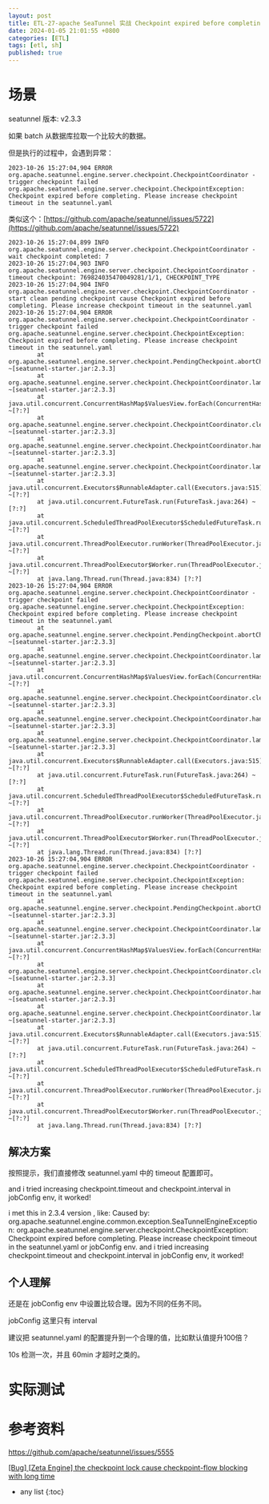 ```yaml
---
layout: post
title: ETL-27-apache SeaTunnel 实战 Checkpoint expired before completing. Please increase checkpoint timeout in the seatunnel.yaml
date: 2024-01-05 21:01:55 +0800
categories: [ETL]
tags: [etl, sh]
published: true
---
```


# 场景

seatunnel 版本: v2.3.3

如果 batch 从数据库拉取一个比较大的数据。

但是执行的过程中，会遇到异常：

```
2023-10-26 15:27:04,904 ERROR org.apache.seatunnel.engine.server.checkpoint.CheckpointCoordinator - trigger checkpoint failed
org.apache.seatunnel.engine.server.checkpoint.CheckpointException: Checkpoint expired before completing. Please increase checkpoint timeout in the seatunnel.yaml
```


类似这个：[https://github.com/apache/seatunnel/issues/5722](https://github.com/apache/seatunnel/issues/5722)

```
2023-10-26 15:27:04,899 INFO  org.apache.seatunnel.engine.server.checkpoint.CheckpointCoordinator - wait checkpoint completed: 7
2023-10-26 15:27:04,903 INFO  org.apache.seatunnel.engine.server.checkpoint.CheckpointCoordinator - timeout checkpoint: 769824035470049281/1/1, CHECKPOINT_TYPE
2023-10-26 15:27:04,904 INFO  org.apache.seatunnel.engine.server.checkpoint.CheckpointCoordinator - start clean pending checkpoint cause Checkpoint expired before completing. Please increase checkpoint timeout in the seatunnel.yaml
2023-10-26 15:27:04,904 ERROR org.apache.seatunnel.engine.server.checkpoint.CheckpointCoordinator - trigger checkpoint failed
org.apache.seatunnel.engine.server.checkpoint.CheckpointException: Checkpoint expired before completing. Please increase checkpoint timeout in the seatunnel.yaml
        at org.apache.seatunnel.engine.server.checkpoint.PendingCheckpoint.abortCheckpoint(PendingCheckpoint.java:172) ~[seatunnel-starter.jar:2.3.3]
        at org.apache.seatunnel.engine.server.checkpoint.CheckpointCoordinator.lambda$cleanPendingCheckpoint$19(CheckpointCoordinator.java:645) ~[seatunnel-starter.jar:2.3.3]
        at java.util.concurrent.ConcurrentHashMap$ValuesView.forEach(ConcurrentHashMap.java:4770) ~[?:?]
        at org.apache.seatunnel.engine.server.checkpoint.CheckpointCoordinator.cleanPendingCheckpoint(CheckpointCoordinator.java:643) ~[seatunnel-starter.jar:2.3.3]
        at org.apache.seatunnel.engine.server.checkpoint.CheckpointCoordinator.handleCoordinatorError(CheckpointCoordinator.java:261) ~[seatunnel-starter.jar:2.3.3]
        at org.apache.seatunnel.engine.server.checkpoint.CheckpointCoordinator.lambda$null$9(CheckpointCoordinator.java:532) ~[seatunnel-starter.jar:2.3.3]
        at java.util.concurrent.Executors$RunnableAdapter.call(Executors.java:515) ~[?:?]
        at java.util.concurrent.FutureTask.run(FutureTask.java:264) ~[?:?]
        at java.util.concurrent.ScheduledThreadPoolExecutor$ScheduledFutureTask.run(ScheduledThreadPoolExecutor.java:304) ~[?:?]
        at java.util.concurrent.ThreadPoolExecutor.runWorker(ThreadPoolExecutor.java:1128) ~[?:?]
        at java.util.concurrent.ThreadPoolExecutor$Worker.run(ThreadPoolExecutor.java:628) ~[?:?]
        at java.lang.Thread.run(Thread.java:834) [?:?]
2023-10-26 15:27:04,904 ERROR org.apache.seatunnel.engine.server.checkpoint.CheckpointCoordinator - trigger checkpoint failed
org.apache.seatunnel.engine.server.checkpoint.CheckpointException: Checkpoint expired before completing. Please increase checkpoint timeout in the seatunnel.yaml
        at org.apache.seatunnel.engine.server.checkpoint.PendingCheckpoint.abortCheckpoint(PendingCheckpoint.java:172) ~[seatunnel-starter.jar:2.3.3]
        at org.apache.seatunnel.engine.server.checkpoint.CheckpointCoordinator.lambda$cleanPendingCheckpoint$19(CheckpointCoordinator.java:645) ~[seatunnel-starter.jar:2.3.3]
        at java.util.concurrent.ConcurrentHashMap$ValuesView.forEach(ConcurrentHashMap.java:4770) ~[?:?]
        at org.apache.seatunnel.engine.server.checkpoint.CheckpointCoordinator.cleanPendingCheckpoint(CheckpointCoordinator.java:643) ~[seatunnel-starter.jar:2.3.3]
        at org.apache.seatunnel.engine.server.checkpoint.CheckpointCoordinator.handleCoordinatorError(CheckpointCoordinator.java:261) ~[seatunnel-starter.jar:2.3.3]
        at org.apache.seatunnel.engine.server.checkpoint.CheckpointCoordinator.lambda$null$9(CheckpointCoordinator.java:532) ~[seatunnel-starter.jar:2.3.3]
        at java.util.concurrent.Executors$RunnableAdapter.call(Executors.java:515) ~[?:?]
        at java.util.concurrent.FutureTask.run(FutureTask.java:264) ~[?:?]
        at java.util.concurrent.ScheduledThreadPoolExecutor$ScheduledFutureTask.run(ScheduledThreadPoolExecutor.java:304) ~[?:?]
        at java.util.concurrent.ThreadPoolExecutor.runWorker(ThreadPoolExecutor.java:1128) ~[?:?]
        at java.util.concurrent.ThreadPoolExecutor$Worker.run(ThreadPoolExecutor.java:628) ~[?:?]
        at java.lang.Thread.run(Thread.java:834) [?:?]
2023-10-26 15:27:04,904 ERROR org.apache.seatunnel.engine.server.checkpoint.CheckpointCoordinator - trigger checkpoint failed
org.apache.seatunnel.engine.server.checkpoint.CheckpointException: Checkpoint expired before completing. Please increase checkpoint timeout in the seatunnel.yaml
        at org.apache.seatunnel.engine.server.checkpoint.PendingCheckpoint.abortCheckpoint(PendingCheckpoint.java:172) ~[seatunnel-starter.jar:2.3.3]
        at org.apache.seatunnel.engine.server.checkpoint.CheckpointCoordinator.lambda$cleanPendingCheckpoint$19(CheckpointCoordinator.java:645) ~[seatunnel-starter.jar:2.3.3]
        at java.util.concurrent.ConcurrentHashMap$ValuesView.forEach(ConcurrentHashMap.java:4770) ~[?:?]
        at org.apache.seatunnel.engine.server.checkpoint.CheckpointCoordinator.cleanPendingCheckpoint(CheckpointCoordinator.java:643) ~[seatunnel-starter.jar:2.3.3]
        at org.apache.seatunnel.engine.server.checkpoint.CheckpointCoordinator.handleCoordinatorError(CheckpointCoordinator.java:261) ~[seatunnel-starter.jar:2.3.3]
        at org.apache.seatunnel.engine.server.checkpoint.CheckpointCoordinator.lambda$null$9(CheckpointCoordinator.java:532) ~[seatunnel-starter.jar:2.3.3]
        at java.util.concurrent.Executors$RunnableAdapter.call(Executors.java:515) ~[?:?]
        at java.util.concurrent.FutureTask.run(FutureTask.java:264) ~[?:?]
        at java.util.concurrent.ScheduledThreadPoolExecutor$ScheduledFutureTask.run(ScheduledThreadPoolExecutor.java:304) ~[?:?]
        at java.util.concurrent.ThreadPoolExecutor.runWorker(ThreadPoolExecutor.java:1128) ~[?:?]
        at java.util.concurrent.ThreadPoolExecutor$Worker.run(ThreadPoolExecutor.java:628) ~[?:?]
        at java.lang.Thread.run(Thread.java:834) [?:?]
```

## 解决方案

按照提示，我们直接修改 seatunnel.yaml 中的 timeout 配置即可。

and i tried increasing checkpoint.timeout and checkpoint.interval in jobConfig env, it worked!

i met this in 2.3.4 version , like: Caused by: org.apache.seatunnel.engine.common.exception.SeaTunnelEngineException: org.apache.seatunnel.engine.server.checkpoint.CheckpointException: Checkpoint expired before completing. Please increase checkpoint timeout in the seatunnel.yaml or jobConfig env. and i tried increasing checkpoint.timeout and checkpoint.interval in jobConfig env, it worked!

## 个人理解

还是在 jobConfig env 中设置比较合理。因为不同的任务不同。

jobConfig 这里只有 interval

建议把 seatunnel.yaml 的配置提升到一个合理的值，比如默认值提升100倍？

10s 检测一次，并且 60min 才超时之类的。

# 实际测试


# 参考资料

https://github.com/apache/seatunnel/issues/5555

[[Bug] [Zeta Engine] the checkpoint lock cause checkpoint-flow blocking with long time](https://github.com/apache/seatunnel/issues/5694)

* any list
{:toc}